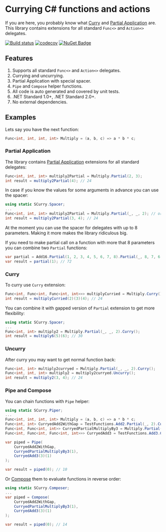 # Currying C# functions and actions

If you are here, you probably know what [Curry](https://en.wikipedia.org/wiki/Currying) and [Partial Application](https://en.wikipedia.org/wiki/Partial_application) are.
This library contains extensions for all standard `Func<>` and `Action<>` delegates.

[![Build status](https://ci.appveyor.com/api/projects/status/u0yhhrc3p11eqyt5/branch/master?svg=true)](https://ci.appveyor.com/project/sgaliamov/scurry/branch/master)
[![codecov](https://codecov.io/gh/sgaliamov/scurry/branch/master/graph/badge.svg)](https://codecov.io/gh/sgaliamov/scurry)
[![NuGet Badge](https://buildstats.info/nuget/scurry)](https://www.nuget.org/packages/scurry/)

## Features

1. Supports all standard `Func<>` and `Action<>` delegates.
1. Currying and uncurrying.
1. Partial Application with special spacer.
1. `Pipe` and `Compose` helper functions.
1. All code is auto generated and covered by unit tests.
1. .NET Standard 1.0+, .NET Standard 2.0+.
1. No external dependencies.

## Examples

Lets say you have the next function:

``` c#
Func<int, int, int, int> Multiply = (a, b, c) => a * b * c;
```

### Partial Application

The library contains [Partial Application](https://en.wikipedia.org/wiki/Partial_application) extensions for all standard delegates:

``` c#
Func<int, int, int> multiply2Partial = Multiply.Partial(2, 3);
int result = multiply2Partial(4); // 24
```

In case if you know the values for some arguments in advance you can use the spacer:

``` c#
using static SCurry.Spacer;
...
Func<int, int, int> multiply2Partial = Multiply.Partial(_, _, 2); // or Multiply.Partial(1, _, 2) or Multiply.Partial(_, 2)
int result = multiply2Partial(3, 4); // 24
```

At the moment you can use the spacer for delegates with up to 8 parameters. Making it more makes the library ridiculous big.

If you need to make partial call on a function with more that 8 parameters you can combine two `Partial` functions:

``` c#
var partial = Add16.Partial(1, 2, 3, 4, 5, 6, 7, 8).Partial(_, 8, 7, 6, 5, 4, 3, 2);
var result = partial(1); // 72
```

### Curry

To curry use `Curry` extension:

``` c#
Func<int, Func<int, Func<int, int>>> multiplyCurried = Multiply.Curry();
int result = multiplyCurried(2)(3)(4); // 24
```

You can combine it with gapped version of `Partial` extension to get more flexibility:

``` c#
using static SCurry.Spacer;
...
Func<int, int> multiply2 = Multiply.Partial(_, _, 2).Curry();
int result = multiply6(5)(6); // 30
```

### Uncurry

After curry you may want to get normal function back:

``` c#
Func<int, int> multiply2curryed = Multiply.Partial(_, _, 2).Curry();
Func<int, int, int> multiply2 = multiply2curryed.Uncurry();
int result = multiply2(3, 4); // 24
```

### Pipe and Compose

You can chain functions with `Pipe` helper:

``` c#
using static SCurry.Piper;
...
Func<int, int, int, int> Multiply = (a, b, c) => a * b * c;
Func<int, int> CurryedAdd2WithGap = TestFunctions.Add2.Partial(_, 2).Curry();
Func<int, Func<int, int>> CurryedPartialMultiplyBy3 = Multiply.Partial(_, _, 3).Curry();
Func<int, Func<int, Func<int, int>>> CurryedAdd3 = TestFunctions.Add3.Curry();

var piped = Pipe(
    CurryedAdd2WithGap,
    CurryedPartialMultiplyBy3(1),
    CurryedAdd3(3)(1)
);

var result = piped(0); // 10
```

Or [Compose](https://en.wikipedia.org/wiki/Function_composition) them to evaluate functions in reverse order:

``` c#
using static SCurry.Composer;
...
var piped = Compose(
    CurryedAdd2WithGap,
    CurryedPartialMultiplyBy3(1),
    CurryedAdd3(3)(1)
);

var result = piped(0); // 14
```
